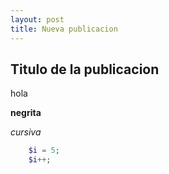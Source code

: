 ```yaml
---
layout: post
title: Nueva publicacion
---
```


## Titulo de la publicacion

hola

**negrita**

*cursiva*

```php
    $i = 5;
    $i++;
```    